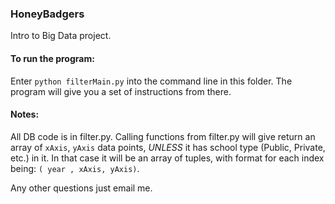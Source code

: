### HoneyBadgers
Intro to Big Data project.


#### To run the program:
Enter `python filterMain.py` into the command line in this folder. The program will give you a set of instructions from there. 


#### Notes: 
All DB code is in filter.py. Calling functions from filter.py will give return an array of `xAxis`, `yAxis` data points, _UNLESS_
it has school type (Public, Private, etc.) in it. In that case it will be an array of tuples, with format for each index being:
`( year , xAxis, yAxis)`. 

Any other questions just email me.
